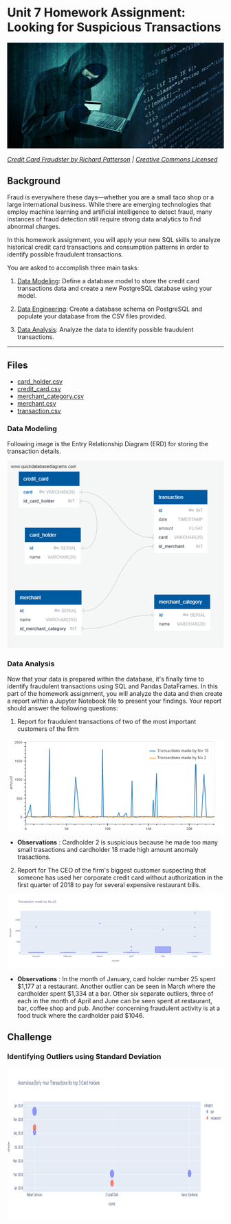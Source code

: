 # Unit 7 Homework Assignment: Looking for Suspicious Transactions

![Credit card fraudster](Images/credit_card_fraudster.jpg)

*[Credit Card Fraudster by Richard Patterson](https://www.flickr.com/photos/136770128@N07/42252105582/) | [Creative Commons Licensed](https://creativecommons.org/licenses/by/2.0/)*

## Background

Fraud is everywhere these days—whether you are a small taco shop or a large international business. While there are emerging technologies that employ machine learning and artificial intelligence to detect fraud, many instances of fraud detection still require strong data analytics to find abnormal charges.

In this homework assignment, you will apply your new SQL skills to analyze historical credit card transactions and consumption patterns in order to identify possible fraudulent transactions.

You are asked to accomplish three main tasks:

1. [Data Modeling](#Data-Modeling):
Define a database model to store the credit card transactions data and create a new PostgreSQL database using your model.

2. [Data Engineering](#Data-Engineering): Create a database schema on PostgreSQL and populate your database from the CSV files provided.

3. [Data Analysis](#Data-Analysis): Analyze the data to identify possible fraudulent transactions.

---

## Files

* [card_holder.csv](Data/card_holder.csv)
* [credit_card.csv](Data/credit_card.csv)
* [merchant_category.csv](Data/merchant_category.csv)
* [merchant.csv](Data/merchant.csv)
* [transaction.csv](Data/transaction.csv)

### Data Modeling

Following image is the Entry Relationship Diagram (ERD) for storing the transaction details.

![Entry Relationship Diagram (ERD)](Images/ERD.png)

### Data Analysis

Now that your data is prepared within the database, it's finally time to identify fraudulent transactions using SQL and Pandas DataFrames. In this part of the homework assignment, you will analyze the data and then create a report within a Jupyter Notebook file to present your findings. Your report should answer the following questions:

1. Report for fraudulent transactions of two of the most important customers of the firm

<img src="Images/1.png" width="800">

* __Observations__ : Cardholder 2 is suspicious because he made too many small trasactions and cardholder 18 made high amount anomaly trasactions.

2.  Report for The CEO of the firm's biggest customer suspecting that someone has used her corporate credit card without authorization in the first quarter of 2018 to pay for several expensive restaurant bills.

<img src="Images/2.png">

* __Observations__ : In the month of January, card holder number 25 spent $1,177 at a restaurant.
    Another outlier can be seen in March where the cardholder spent $1,334 at a bar.
    Other six separate outliers, three of each in the month of April and June can be seen spent at restaurant, bar, coffee shop and pub.
    Another concerning fraudulent activity is at a food truck where the cardholder paid $1046.

## Challenge

### Identifying Outliers using Standard Deviation

<img src="Images/3.png" height='350'>



